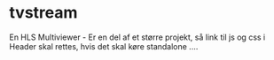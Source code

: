 # tvstream
 En HLS Multiviewer - 
 Er en del af et større projekt, så link til js og css i Header skal rettes, hvis det skal køre standalone
....
